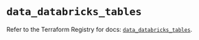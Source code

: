 # `data_databricks_tables`

Refer to the Terraform Registry for docs: [`data_databricks_tables`](https://registry.terraform.io/providers/databricks/databricks/1.36.1/docs/data-sources/tables).
